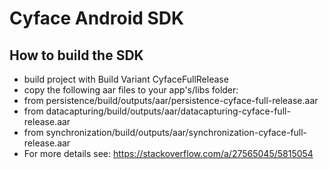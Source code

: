 Cyface Android SDK
========================

How to build the SDK
-------------------------
* build project with Build Variant CyfaceFullRelease
* copy the following aar files to your app's/libs folder:
 * from persistence/build/outputs/aar/persistence-cyface-full-release.aar
 * from datacapturing/build/outputs/aar/datacapturing-cyface-full-release.aar
 * from synchronization/build/outputs/aar/synchronization-cyface-full-release.aar
* For more details see: https://stackoverflow.com/a/27565045/5815054